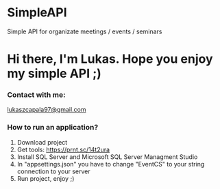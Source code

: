 # SimpleAPI
Simple API for organizate meetings / events / seminars

# Hi there, I'm Lukas. Hope you enjoy my simple API ;) 

### Contact with me:
lukaszcapala97@gmail.com

### How to run an application?
1. Download project
2. Get tools: https://prnt.sc/14t2ura
3. Install SQL Server and Microsoft SQL Server Managment Studio 
4. In "appsettings.json" you have to change "EventCS" to your string connection to your server
5. Run project, enjoy ;) 
